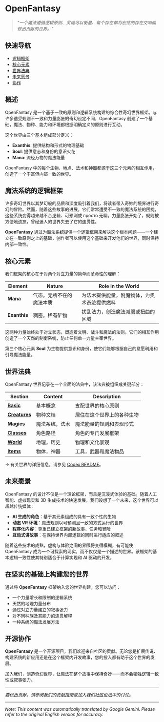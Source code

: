 # **OpenFantasy**

> *"一个魔法遵循逻辑原则、灵魂可以衡量、每个存在都为宏伟的存在交响曲做出贡献的世界。"*

## 快速导航

- [逻辑框架](#a-logical-framework-for-magic-systems)
- [核心元素](#core-elements)
- [世界法典](#world-codex)
- [未来愿景](#the-future-vision)
- [协作](#open-source-collaboration)

## 概述

OpenFantasy 是一个基于一致的原则和逻辑系统构建的综合性奇幻世界框架。与许多遭受规则不一致和力量膨胀的奇幻设定不同，OpenFantasy 创建了一个基础，魔法、物种、能力和环境都根据明确定义的原则进行互动。

这个世界由三个基本组成部分定义：
- **Exanthis**: 提供结构和形式的物理基础
- **Soul**: 提供意志和身份的意识火花
- **Mana**: 流经万物的魔法能量

OpenFantasy 中的每个生物、地点、法术和神器都源于这三个元素的相互作用，创造了一个丰富但内部一致的世界。

## 魔法系统的逻辑框架

许多奇幻世界以其梦幻般的品质和深度吸引着我们，将读者带入奇妙的境界进行奇幻的冒险。然而，随着这些故事的进展，它们常常遭受不一致的魔法系统的困扰，这些系统变得越来越不合逻辑、可预测或 просто 无聊。力量膨胀开始了，规则被方便地遗忘，曾经迷人的世界失去了它的连贯性。

**OpenFantasy** 通过为魔法系统提供一个逻辑框架来解决这个根本问题——一个建立在一致原则之上的基础，创作者可以使用这个基础来开发他们的世界，同时保持内部一致性。

## 核心元素

我们框架的核心在于对两个对立力量的简单而革命性的理解：

| Element | Nature | Role in the World |
|---------|--------|-------------------|
| **Mana** | 气态，无所不在的魔法本质 | 为法术提供能量，附魔物体，为奥术奇迹提供燃料 |
| **Exanthis** | 稠密，稀有矿物 | 扰乱法力，创造魔法减弱或扭曲的区域 |

这两种力量始终处于对立状态，塑造着文明、战斗和魔法的法则。它们的相互作用创造了一个天然的制衡系统，防止任何单一力量主宰世界。

第三个核心元素 **Soul** 为生物提供意识和身份，使它们能够根据自己的意愿利用和引导魔法能量。

## 世界法典

OpenFantasy 世界记录在一个全面的法典中，该法典被组织成关键部分：

| Section | Content | Description |
|---------|---------|-------------|
| [**Basic**](/codex/Basic/) | 基本概念 | 支配世界的核心原则 |
| [**Creatures**](/codex/Creatures/) | 物种文档 | 居住在这个世界上的各种生物 |
| [**Magics**](/codex/Magics/) | 魔法系统，法术 | 魔法能量的规则和表现形式 |
| [**Classes**](/codex/Classes/) | 角色路径 | 角色的专门发展框架 |
| [**World**](/codex/World/) | 地理，历史 | 物理和文化景观 |
| [**Items**](/codex/Items/) | 物体，神器 | 工具，武器和魔法物品 |

→ 有关世界的详细信息，请参见 [Codex README](/codex/README.md)。

## 未来愿景

OpenFantasy 的设计不仅是一个理论框架，而且是沉浸式体验的基础。随着人工智能、虚拟现实和 3D 生成技术的快速发展，我们设想了一个未来，这个世界可以超越传统媒体：

- **AI 生成的角色**：基于其元素组成的具有一致个性的生物
- **动态 VR 环境**：魔法规则以可预测且一致的方式运行的世界
- **程序化内容**：尊重已建立框架的新故事、任务和冒险
- **互动式讲故事**：在保持世界内部逻辑的同时进行适应的叙述

随着这些技术的成熟，虚构与体验之间的界限将变得模糊，有可能使 OpenFantasy 成为一个可探索的现实，而不仅仅是一个描述的世界。该框架的基本逻辑一致性使其特别适合于计算实现和 AI 驱动的开发。

## 在坚实的基础上构建您的世界

通过将 **OpenFantasy** 框架纳入您的世界构建，您可以访问：

- 一个力量增长和限制的逻辑系统
- 天然的地理力量分布
- 通过对立力量建立的叙事张力
- 对不同种族及其能力的连贯解释
- 一种系统的魔法发展方法

## 开源协作

**OpenFantasy** 是一个开源项目，我们欢迎来自社区的贡献。无论您是扩展传说、构建系统的新应用还是在这个框架内开发故事，您的投入都有助于这个世界的发展。

加入我们，创造奇幻世界，让魔法在整个故事中保持奇妙——而不会牺牲逻辑一致性或叙事张力。

---

*要做出贡献，请参阅我们的[贡献指南](CONTRIBUTING.md)或加入我们[社区论坛](https://openfantasy.forum)中的讨论。*


---
_Note: This content was automatically translated by Google Gemini. Please refer to the original English version for accuracy._